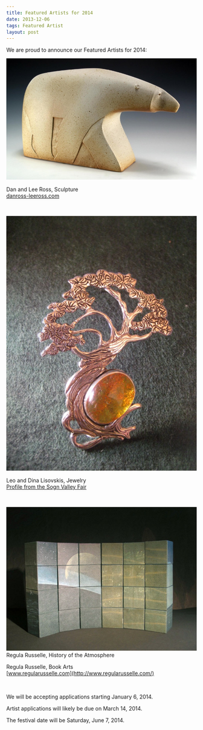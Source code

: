 ```yaml
---
title: Featured Artists for 2014
date: 2013-12-06
tags: Featured Artist
layout: post
---
```



We are proud to announce our Featured Artists for 2014:

![Dan Ross Sculpture](/images/2014/RossBear.jpg)

Dan and Lee Ross, Sculpture  
[danross-leeross.com](http://www.danross-leeross.com/)

&nbsp;

![Leo and Dina Lisovskis Amber](/images/2014/Lisovskis1.jpg)

Leo and Dina Lisovskis, Jewelry  
[Profile from the Sogn Valley Fair](http://sognvalleycraftfair.blogspot.com/p/leo-and-dina-lisovskis-artists-in.html)

&nbsp;

![Regula Russelle Atmosphere](/images/2014/RusselleAtmos.jpg) 
Regula Russelle, History of the Atmosphere

Regula Russelle, Book Arts  
[www.regularusselle.com](http://www.regularusselle.com/)

&nbsp;

We will be accepting applications starting January 6, 2014. 

Artist applications will likely be due on March 14, 2014. 

The festival date will be Saturday, June 7, 2014.
